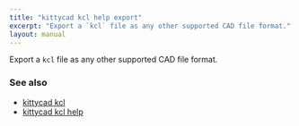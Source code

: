 ```yaml
---
title: "kittycad kcl help export"
excerpt: "Export a `kcl` file as any other supported CAD file format."
layout: manual
---
```


Export a `kcl` file as any other supported CAD file format.

### See also

* [kittycad kcl](./kittycad_kcl)
* [kittycad kcl help](./kittycad_kcl_help)